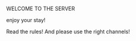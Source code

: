 </b>WELCOME TO THE SERVER</b>

enjoy your stay!

Read the rules!
And please use the right channels!
